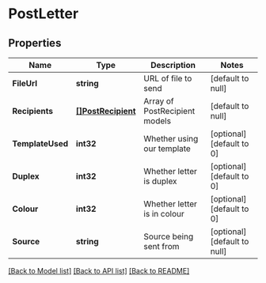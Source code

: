 # PostLetter

## Properties
Name | Type | Description | Notes
------------ | ------------- | ------------- | -------------
**FileUrl** | **string** | URL of file to send | [default to null]
**Recipients** | [**[]PostRecipient**](PostRecipient.md) | Array of PostRecipient models | [default to null]
**TemplateUsed** | **int32** | Whether using our template | [optional] [default to 0]
**Duplex** | **int32** | Whether letter is duplex | [optional] [default to 0]
**Colour** | **int32** | Whether letter is in colour | [optional] [default to 0]
**Source** | **string** | Source being sent from | [optional] [default to null]

[[Back to Model list]](../README.md#documentation-for-models) [[Back to API list]](../README.md#documentation-for-api-endpoints) [[Back to README]](../README.md)


